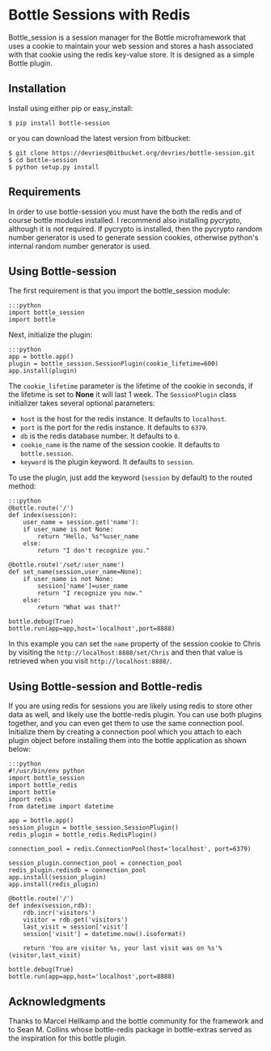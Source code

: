 Bottle Sessions with Redis
==========================

Bottle_session is a session manager for the Bottle microframework that uses a
cookie to maintain your web session and stores a hash associated with that
cookie using the redis key-value store. It is designed as a simple Bottle
plugin.

Installation
------------
Install using either pip or easy_install:

    $ pip install bottle-session

or you can download the latest version from bitbucket:

    $ git clone https://devries@bitbucket.org/devries/bottle-session.git
    $ cd bottle-session
    $ python setup.py install

Requirements
------------
In order to use bottle-session you must have the both the redis and of course
bottle modules installed. I recommend also installing pycrypto, although it is
not required. If pycrypto is installed, then the pycrypto random number
generator is used to generate session cookies, otherwise python's internal
random number generator is used.

Using Bottle-session
--------------------
The first requirement is that you import the bottle_session module:

    :::python
    import bottle_session
    import bottle

Next, initialize the plugin:

    :::python
    app = bottle.app()
    plugin = bottle_session.SessionPlugin(cookie_lifetime=600)
    app.install(plugin)

The `cookie_lifetime` parameter is the lifetime of the cookie in seconds, if
the lifetime is set to **None** it will last 1 week. The `SessionPlugin` class
initializer takes several optional parameters:

- `host` is the host for the redis instance. It defaults to `localhost`.
- `port` is the port for the redis instance. It defaults to `6379`.
- `db` is the redis database number. It defaults to `0`.
- `cookie_name` is the name of the session cookie. It defaults to
  `bottle.session`.
- `keyword` is the plugin keyword. It defaults to `session`.

To use the plugin, just add the keyword (`session` by default) to the routed
method:

    :::python
    @bottle.route('/')
    def index(session):
        user_name = session.get('name'):
        if user_name is not None:
            return "Hello, %s"%user_name
        else:
            return "I don't recognize you."

    @bottle.route('/set/:user_name')
    def set_name(session,user_name=None):
        if user_name is not None:
            session['name']=user_name
            return "I recognize you now."
        else:
            return "What was that?"

    bottle.debug(True)
    bottle.run(app=app,host='localhost',port=8888)

In this example you can set the `name` property of the session cookie to Chris
by visiting the `http://localhost:8888/set/Chris` and then that value is
retrieved when you visit `http://localhost:8888/`. 

Using Bottle-session and Bottle-redis
-------------------------------------
If you are using redis for sessions you are likely using redis to store other
data as well, and likely use the bottle-redis plugin. You can use both plugins
together, and you can even get them to use the same connection pool.
Initialize them by creating a connection pool which you attach to each plugin
object before installing them into the bottle application as shown below:

    :::python
    #!/usr/bin/env python
    import bottle_session
    import bottle_redis
    import bottle
    import redis
    from datetime import datetime

    app = bottle.app()
    session_plugin = bottle_session.SessionPlugin()
    redis_plugin = bottle_redis.RedisPlugin()

    connection_pool = redis.ConnectionPool(host='localhost', port=6379)

    session_plugin.connection_pool = connection_pool
    redis_plugin.redisdb = connection_pool
    app.install(session_plugin)
    app.install(redis_plugin)

    @bottle.route('/')
    def index(session,rdb):
        rdb.incr('visitors')
        visitor = rdb.get('visitors')
        last_visit = session['visit']
        session['visit'] = datetime.now().isoformat()

        return 'You are visitor %s, your last visit was on %s'%(visitor,last_visit)

    bottle.debug(True)
    bottle.run(app=app,host='localhost',port=8888)

Acknowledgments
---------------
Thanks to Marcel Hellkamp and the bottle community for the framework and to
Sean M. Collins whose bottle-redis package in bottle-extras served as the
inspiration for this bottle plugin.
